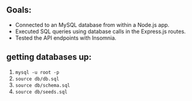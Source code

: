 ## Goals:

-   Connected to an MySQL database from within a Node.js app.
-   Executed SQL queries using database calls in the Express.js routes.
-   Tested the API endpoints with Insomnia.

## getting databases up:

1. `mysql -u root -p`
2. `source db/db.sql`
3. `source db/schema.sql`
4. `source db/seeds.sql`
